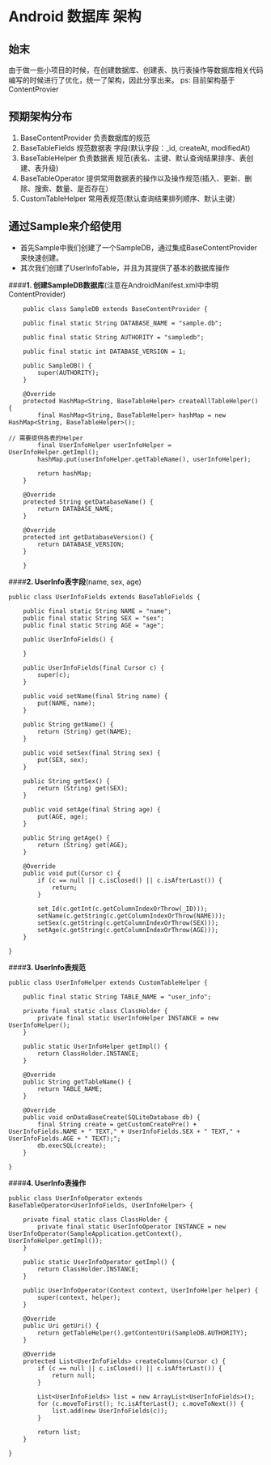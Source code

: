 Android  数据库 架构
=======


始末
-------
由于做一些小项目的时候，在创建数据库、创建表、执行表操作等数据库相关代码编写的时候进行了优化，统一了架构，因此分享出来。
ps: 目前架构基于ContentProvier

预期架构分布
-------

 1. BaseContentProvider  负责数据库的规范
 2. BaseTableFields 规范数据表 字段(默认字段：_id, createAt, modifiedAt)
 3. BaseTableHelper 负责数据表 规范(表名、主键、默认查询结果排序、表创建、表升级)
 4. BaseTableOperator 提供常用数据表的操作以及操作规范(插入、更新、删除、搜索、数量、是否存在）
 5. CustomTableHelper 常用表规范(默认查询结果排列顺序、默认主键）

通过Sample来介绍使用
-------

 - 首先Sample中我们创建了一个SampleDB，通过集成BaseContentProvider来快速创建。
 - 其次我们创建了UserInfoTable，并且为其提供了基本的数据库操作


####**1. 创建SampleDB数据库**(注意在AndroidManifest.xml中申明ContentProvider)

    	public class SampleDB extends BaseContentProvider {
    
    	public final static String DATABASE_NAME = "sample.db";
    
    	public final static String AUTHORITY = "sampledb";
    
    	public final static int DATABASE_VERSION = 1;
    
    	public SampleDB() {
    		super(AUTHORITY);
    	}
    
    	@Override
    	protected HashMap<String, BaseTableHelper> createAllTableHelper() {
    		final HashMap<String, BaseTableHelper> hashMap = new HashMap<String, BaseTableHelper>();
    
    // 需要提供各表的Helper
    		final UserInfoHelper userInfoHelper = UserInfoHelper.getImpl();
    		hashMap.put(userInfoHelper.getTableName(), userInfoHelper);
    
    		return hashMap;
    	}
    
    	@Override
    	protected String getDatabaseName() {
    		return DATABASE_NAME;
    	}
    
    	@Override
    	protected int getDatabaseVersion() {
    		return DATABASE_VERSION;
    	}
    
	    }

####**2. UserInfo表字段**(name, sex, age)

    public class UserInfoFields extends BaseTableFields {
    
    	public final static String NAME = "name";
    	public final static String SEX = "sex";
    	public final static String AGE = "age";
    
    	public UserInfoFields() {
    
    	}
    
    	public UserInfoFields(final Cursor c) {
    		super(c);
    	}
    
    	public void setName(final String name) {
    		put(NAME, name);
    	}
    
    	public String getName() {
    		return (String) get(NAME);
    	}
    
    	public void setSex(final String sex) {
    		put(SEX, sex);
    	}
    
    	public String getSex() {
    		return (String) get(SEX);
    	}
    
    	public void setAge(final String age) {
    		put(AGE, age);
    	}
    
    	public String getAge() {
    		return (String) get(AGE);
    	}
    
    	@Override
    	public void put(Cursor c) {
    		if (c == null || c.isClosed() || c.isAfterLast()) {
    			return;
    		}
    
    		set_Id(c.getInt(c.getColumnIndexOrThrow(_ID)));
    		setName(c.getString(c.getColumnIndexOrThrow(NAME)));
    		setSex(c.getString(c.getColumnIndexOrThrow(SEX)));
    		setAge(c.getString(c.getColumnIndexOrThrow(AGE)));
    	}
    
    }

####**3. UserInfo表规范**

    public class UserInfoHelper extends CustomTableHelper {
    
    	public final static String TABLE_NAME = "user_info";
    
    	private final static class ClassHolder {
    		private final static UserInfoHelper INSTANCE = new UserInfoHelper();
    	}
    
    	public static UserInfoHelper getImpl() {
    		return ClassHolder.INSTANCE;
    	}
    
    	@Override
    	public String getTableName() {
    		return TABLE_NAME;
    	}
    
    	@Override
    	public void onDataBaseCreate(SQLiteDatabase db) {
    		final String create = getCustomCreatePre() + UserInfoFields.NAME + " TEXT," + UserInfoFields.SEX + " TEXT," + UserInfoFields.AGE + " TEXT);";
    		db.execSQL(create);
    	}
    
    }

####**4. UserInfo表操作**

    public class UserInfoOperator extends BaseTableOperator<UserInfoFields, UserInfoHelper> {
    
    	private final static class ClassHolder {
    		private final static UserInfoOperator INSTANCE = new UserInfoOperator(SampleApplication.getContext(), UserInfoHelper.getImpl());
    	}
    
    	public static UserInfoOperator getImpl() {
    		return ClassHolder.INSTANCE;
    	}
    
    	public UserInfoOperator(Context context, UserInfoHelper helper) {
    		super(context, helper);
    	}
    
    	@Override
    	public Uri getUri() {
    		return getTableHelper().getContentUri(SampleDB.AUTHORITY);
    	}
    
    	@Override
    	protected List<UserInfoFields> createColumns(Cursor c) {
    		if (c == null || c.isClosed() || c.isAfterLast()) {
    			return null;
    		}
    
    		List<UserInfoFields> list = new ArrayList<UserInfoFields>();
    		for (c.moveToFirst(); !c.isAfterLast(); c.moveToNext()) {
    			list.add(new UserInfoFields(c));
    		}
    
    		return list;
    	}
    
    }
